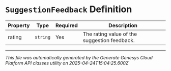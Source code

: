 # `SuggestionFeedback` Definition

| Property | Type | Required | Description |
|----------|------|----------|-------------|
| rating | `string` | Yes | The rating value of the suggestion feedback. |

---

*This file was automatically generated by the Generate Genesys Cloud Platform API classes utility on 2025-04-24T15:04:25.600Z*